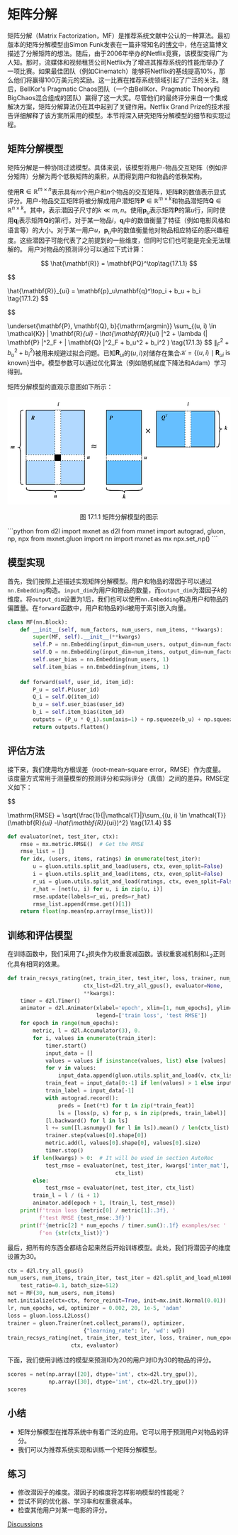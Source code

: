 # 矩阵分解

矩阵分解（Matrix Factorization，MF）是推荐系统文献中公认的一种算法。最初版本的矩阵分解模型由Simon Funk发表在一篇非常知名的[博文](https://sifter.org/~simon/journal/20061211.html)中，他在这篇博文描述了分解矩阵的想法。随后，由于2006年举办的Netflix竞赛，该模型变得广为人知。那时，流媒体和视频租赁公司Netflix为了增进其推荐系统的性能而举办了一项比赛。如果最佳团队（例如Cinematch）能够将Netflix的基线提高10%，那么他们将赢得100万美元的奖励。这一比赛在推荐系统领域引起了广泛的关注。随后，BellKor's Pragmatic Chaos团队（一个由BellKor、Pragmatic Theory和BigChaos混合组成的团队）赢得了这一大奖。尽管他们的最终评分来自一个集成解决方案，矩阵分解算法仍在其中起到了关键作用。Netflix Grand Prize的技术报告详细解释了该方案所采用的模型。本节将深入研究矩阵分解模型的细节和实现过程。

## 矩阵分解模型

矩阵分解是一种协同过滤模型。具体来说，该模型将用户-物品交互矩阵（例如评分矩阵）分解为两个低秩矩阵的乘积，从而得到用户和物品的低秩架构。

使用$\mathbf{R} \in \mathbb{R}^{m \times n}$表示具有$m$个用户和$n$个物品的交互矩阵，矩阵$\mathbf{R}$的数值表示显式评分。用户-物品交互矩阵将被分解成用户潜矩阵$\mathbf{P} \in \mathbb{R}^{m \times k}$和物品潜矩阵$\mathbf{Q} \in \mathbb{R}^{n \times k}$。其中，表示潜因子尺寸的$k \ll m, n$。使用$\mathbf{p}_u$表示矩阵$\mathbf{P}$的第$u$行，同时使用$\mathbf{q}_i$表示矩阵$\mathbf{Q}$的第$i$行。对于某一物品$i$，$\mathbf{q}_i$中的数值衡量了特征（例如电影风格和语言等）的大小。对于某一用户$u$，$\mathbf{p}_u$中的数值衡量他对物品相应特征的感兴趣程度。这些潜因子可能代表了之前提到的一些维度，但同时它们也可能是完全无法理解的。 用户对物品的预测评分可以通过下式计算：

$$
\hat{\mathbf{R}} = \mathbf{PQ}^\top\tag{17.1.1}
$$

$$

\hat{\mathbf{R}}_{ui} = \mathbf{p}_u\mathbf{q}^\top_i + b_u + b_i
\tag{17.1.2}
$$

$$

\underset{\mathbf{P}, \mathbf{Q}, b}{\mathrm{argmin}} \sum_{(u, i) \in \mathcal{K}} \| \mathbf{R}_{ui} -
\hat{\mathbf{R}}_{ui} \|^2 + \lambda (\| \mathbf{P} \|^2_F + \| \mathbf{Q}
\|^2_F + b_u^2 + b_i^2 )
\tag{17.1.3}
$$
$\|^2_F + b_u^2 + b_i^2 )$被用来规避过拟合问题。已知$\mathbf{R}_{ui}$的$(u, i)$对储存在集合$\mathcal{K}=\{(u, i) \mid \mathbf{R}_{ui} \text{ is known}\}$当中。模型参数可以通过优化算法（例如随机梯度下降法和Adam）学习得到。

矩阵分解模型的直观示意图如下所示：

![矩阵分解模型的图示](../img/rec-mf.svg)
<p style="text-align:center">图 17.1.1 矩阵分解模型的图示</p>
```python
from d2l import mxnet as d2l
from mxnet import autograd, gluon, np, npx
from mxnet.gluon import nn
import mxnet as mx
npx.set_np()
```

## 模型实现

首先，我们按照上述描述实现矩阵分解模型。用户和物品的潜因子可以通过`nn.Embedding`构造。`input_dim`为用户和物品的数量，而`output_dim`为潜因子$k$的维度。将`output_dim`设置为1后，我们也可以使用`nn.Embedding`构造用户和物品的偏置量。在`forward`函数中，用户和物品的id被用于索引嵌入向量。

```python
class MF(nn.Block):
    def __init__(self, num_factors, num_users, num_items, **kwargs):
        super(MF, self).__init__(**kwargs)
        self.P = nn.Embedding(input_dim=num_users, output_dim=num_factors)
        self.Q = nn.Embedding(input_dim=num_items, output_dim=num_factors)
        self.user_bias = nn.Embedding(num_users, 1)
        self.item_bias = nn.Embedding(num_items, 1)

    def forward(self, user_id, item_id):
        P_u = self.P(user_id)
        Q_i = self.Q(item_id)
        b_u = self.user_bias(user_id)
        b_i = self.item_bias(item_id)
        outputs = (P_u * Q_i).sum(axis=1) + np.squeeze(b_u) + np.squeeze(b_i)
        return outputs.flatten()
```

## 评估方法

接下来，我们使用均方根误差（root-mean-square error，RMSE）作为度量。该度量方式常用于测量模型的预测评分和实际评分（真值）之间的差异。RMSE定义如下：

$$

\mathrm{RMSE} = \sqrt{\frac{1}{|\mathcal{T}|}\sum_{(u, i) \in \mathcal{T}}(\mathbf{R}_{ui} -\hat{\mathbf{R}}_{ui})^2}
\tag{17.1.4}
$$

```python
def evaluator(net, test_iter, ctx):
    rmse = mx.metric.RMSE()  # Get the RMSE
    rmse_list = []
    for idx, (users, items, ratings) in enumerate(test_iter):
        u = gluon.utils.split_and_load(users, ctx, even_split=False)
        i = gluon.utils.split_and_load(items, ctx, even_split=False)
        r_ui = gluon.utils.split_and_load(ratings, ctx, even_split=False)
        r_hat = [net(u, i) for u, i in zip(u, i)]
        rmse.update(labels=r_ui, preds=r_hat)
        rmse_list.append(rmse.get()[1])
    return float(np.mean(np.array(rmse_list)))
```

## 训练和评估模型

在训练函数中，我们采用了$L_2$损失作为权重衰减函数。该权重衰减机制和$L_2$正则化具有相同的效果。

```python
def train_recsys_rating(net, train_iter, test_iter, loss, trainer, num_epochs,
                        ctx_list=d2l.try_all_gpus(), evaluator=None,
                        **kwargs):
    timer = d2l.Timer()
    animator = d2l.Animator(xlabel='epoch', xlim=[1, num_epochs], ylim=[0, 2],
                            legend=['train loss', 'test RMSE'])
    for epoch in range(num_epochs):
        metric, l = d2l.Accumulator(3), 0.
        for i, values in enumerate(train_iter):
            timer.start()
            input_data = []
            values = values if isinstance(values, list) else [values]
            for v in values:
                input_data.append(gluon.utils.split_and_load(v, ctx_list))
            train_feat = input_data[0:-1] if len(values) > 1 else input_data
            train_label = input_data[-1]
            with autograd.record():
                preds = [net(*t) for t in zip(*train_feat)]
                ls = [loss(p, s) for p, s in zip(preds, train_label)]
            [l.backward() for l in ls]
            l += sum([l.asnumpy() for l in ls]).mean() / len(ctx_list)
            trainer.step(values[0].shape[0])
            metric.add(l, values[0].shape[0], values[0].size)
            timer.stop()
        if len(kwargs) > 0:  # It will be used in section AutoRec
            test_rmse = evaluator(net, test_iter, kwargs['inter_mat'],
                                  ctx_list)
        else:
            test_rmse = evaluator(net, test_iter, ctx_list)
        train_l = l / (i + 1)
        animator.add(epoch + 1, (train_l, test_rmse))
    print(f'train loss {metric[0] / metric[1]:.3f}, '
          f'test RMSE {test_rmse:.3f}')
    print(f'{metric[2] * num_epochs / timer.sum():.1f} examples/sec '
          f'on {str(ctx_list)}')
```

最后，把所有的东西全都结合起来然后开始训练模型。此处，我们将潜因子的维度设置为30。

```python
ctx = d2l.try_all_gpus()
num_users, num_items, train_iter, test_iter = d2l.split_and_load_ml100k(
    test_ratio=0.1, batch_size=512)
net = MF(30, num_users, num_items)
net.initialize(ctx=ctx, force_reinit=True, init=mx.init.Normal(0.01))
lr, num_epochs, wd, optimizer = 0.002, 20, 1e-5, 'adam'
loss = gluon.loss.L2Loss()
trainer = gluon.Trainer(net.collect_params(), optimizer,
                        {"learning_rate": lr, 'wd': wd})
train_recsys_rating(net, train_iter, test_iter, loss, trainer, num_epochs,
                    ctx, evaluator)
```

下面，我们使用训练过的模型来预测ID为20的用户对ID为30的物品的评分。

```python
scores = net(np.array([20], dtype='int', ctx=d2l.try_gpu()),
             np.array([30], dtype='int', ctx=d2l.try_gpu()))
scores
```

## 小结

* 矩阵分解模型在推荐系统中有着广泛的应用。它可以用于预测用户对物品的评分。
* 我们可以为推荐系统实现和训练一个矩阵分解模型。

## 练习

* 修改潜因子的维度。潜因子的维度将怎样影响模型的性能呢？
* 尝试不同的优化器、学习率和权重衰减率。
* 检查其他用户对某一电影的评分。

[Discussions](https://discuss.d2l.ai/t/)

